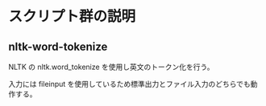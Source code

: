 # スクリプト群の説明

## nltk-word-tokenize

NLTK の nltk.word_tokenize を使用し英文のトークン化を行う。

入力には fileinput を使用しているため標準出力とファイル入力のどちらでも動作する。

